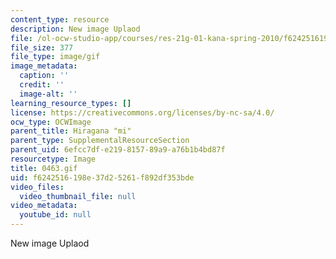 ```yaml
---
content_type: resource
description: New image Uplaod
file: /ol-ocw-studio-app/courses/res-21g-01-kana-spring-2010/f6242516198e37d25261f892df353bde_0463.gif
file_size: 377
file_type: image/gif
image_metadata:
  caption: ''
  credit: ''
  image-alt: ''
learning_resource_types: []
license: https://creativecommons.org/licenses/by-nc-sa/4.0/
ocw_type: OCWImage
parent_title: Hiragana "mi"
parent_type: SupplementalResourceSection
parent_uid: 6efcc7df-e219-8157-89a9-a76b1b4bd87f
resourcetype: Image
title: 0463.gif
uid: f6242516-198e-37d2-5261-f892df353bde
video_files:
  video_thumbnail_file: null
video_metadata:
  youtube_id: null
---
```

New image Uplaod